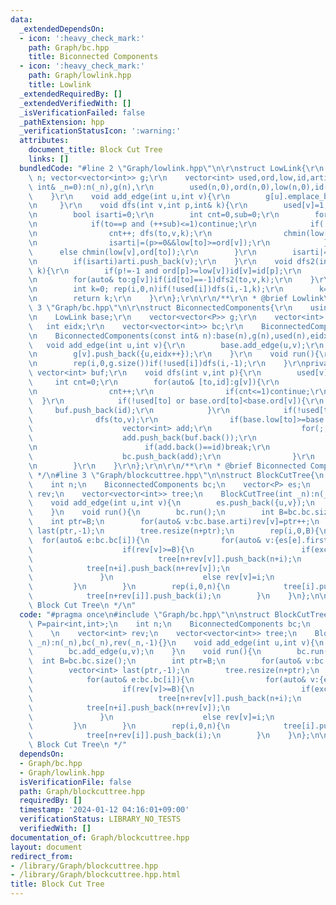 ```yaml
---
data:
  _extendedDependsOn:
  - icon: ':heavy_check_mark:'
    path: Graph/bc.hpp
    title: Biconnected Components
  - icon: ':heavy_check_mark:'
    path: Graph/lowlink.hpp
    title: Lowlink
  _extendedRequiredBy: []
  _extendedVerifiedWith: []
  _isVerificationFailed: false
  _pathExtension: hpp
  _verificationStatusIcon: ':warning:'
  attributes:
    document_title: Block Cut Tree
    links: []
  bundledCode: "#line 2 \"Graph/lowlink.hpp\"\n\r\nstruct LowLink{\r\n    const int\
    \ n; vector<vector<int>> g;\r\n    vector<int> used,ord,low,id,arti;\r\n    LowLink(const\
    \ int& _n=0):n(_n),g(n),\r\n        used(n,0),ord(n,0),low(n,0),id(n,-1){\r\n\
    \    }\r\n    void add_edge(int u,int v){\r\n        g[u].emplace_back(v); g[v].emplace_back(u);\r\
    \n     }\r\n    void dfs(int v,int p,int& k){\r\n        used[v]=1; low[v]=ord[v]=k++;\r\
    \n        bool isarti=0;\r\n        int cnt=0,sub=0;\r\n        for(auto& to:g[v]){\r\
    \n            if(to==p and (++sub)<=1)continue;\r\n            if(!used[to]){\r\
    \n                cnt++; dfs(to,v,k);\r\n                chmin(low[v],low[to]);\r\
    \n                isarti|=(p>=0&&low[to]>=ord[v]);\r\n            }\r\n      \
    \      else chmin(low[v],ord[to]);\r\n        }\r\n        isarti|=(p==-1&&cnt>1);\r\
    \n        if(isarti)arti.push_back(v);\r\n    }\r\n    void dfs2(int v,int p,int&\
    \ k){\r\n        if(p!=-1 and ord[p]>=low[v])id[v]=id[p];\r\n        else id[v]=k++;\r\
    \n        for(auto& to:g[v])if(id[to]==-1)dfs2(to,v,k);\r\n    }\r\n    int run(){\r\
    \n        int k=0; rep(i,0,n)if(!used[i])dfs(i,-1,k);\r\n        k=0; rep(i,0,n)if(id[i]==-1)dfs2(i,-1,k);\r\
    \n        return k;\r\n    }\r\n};\r\n\r\n/**\r\n * @brief Lowlink\r\n */\n#line\
    \ 3 \"Graph/bc.hpp\"\n\r\nstruct BiconnectedComponents{\r\n    using P=pair<int,int>;\r\
    \n    LowLink base;\r\n    vector<vector<P>> g;\r\n    vector<int> used;\r\n \
    \   int eidx;\r\n    vector<vector<int>> bc;\r\n    BiconnectedComponents(){}\r\
    \n    BiconnectedComponents(const int& n):base(n),g(n),used(n),eidx(0){}\r\n \
    \   void add_edge(int u,int v){\r\n        base.add_edge(u,v);\r\n        g[u].push_back({v,eidx});\r\
    \n        g[v].push_back({u,eidx++});\r\n    }\r\n    void run(){\r\n        base.run();\r\
    \n        rep(i,0,g.size())if(!used[i])dfs(i,-1);\r\n    }\r\nprivate:\r\n   \
    \ vector<int> buf;\r\n    void dfs(int v,int p){\r\n        used[v]=1;\r\n   \
    \     int cnt=0;\r\n        for(auto& [to,id]:g[v]){\r\n            if(to==p){\r\
    \n                cnt++;\r\n                if(cnt<=1)continue;\r\n          \
    \  }\r\n            if(!used[to] or base.ord[to]<base.ord[v]){\r\n           \
    \     buf.push_back(id);\r\n            }\r\n            if(!used[to]){\r\n  \
    \              dfs(to,v);\r\n                if(base.low[to]>=base.ord[v]){\r\n\
    \                    vector<int> add;\r\n                    for(;;){\r\n    \
    \                    add.push_back(buf.back());\r\n                        buf.pop_back();\r\
    \n                        if(add.back()==id)break;\r\n                    }\r\n\
    \                    bc.push_back(add);\r\n                }\r\n            }\r\
    \n        }\r\n    }\r\n};\r\n\r\n/**\r\n * @brief Biconnected Components\r\n\
    \ */\n#line 3 \"Graph/blockcuttree.hpp\"\n\nstruct BlockCutTree{\n    using P=pair<int,int>;\n\
    \    int n;\n    BiconnectedComponents bc;\n    vector<P> es;\n    \n    vector<int>\
    \ rev;\n    vector<vector<int>> tree;\n    BlockCutTree(int _n):n(_n),bc(_n),rev(_n,-1){}\n\
    \    void add_edge(int u,int v){\n        es.push_back({u,v});\n        bc.add_edge(u,v);\n\
    \    }\n    void run(){\n        bc.run();\n        int B=bc.bc.size();\n    \
    \    int ptr=B;\n        for(auto& v:bc.base.arti)rev[v]=ptr++;\n        vector<int>\
    \ last(ptr,-1);\n        tree.resize(n+ptr);\n        rep(i,0,B){\n          \
    \  for(auto& e:bc.bc[i]){\n                for(auto& v:{es[e].first,es[e].second}){\n\
    \                    if(rev[v]>=B){\n                        if(exchange(last[rev[v]],i)!=i){\n\
    \                            tree[n+rev[v]].push_back(n+i);\n                \
    \            tree[n+i].push_back(n+rev[v]);\n                        }\n     \
    \               }\n                    else rev[v]=i;\n                }\n   \
    \         }\n        }\n        rep(i,0,n){\n            tree[i].push_back(n+rev[i]);\n\
    \            tree[n+rev[i]].push_back(i);\n        }\n    }\n};\n\n/**\n * @brief\
    \ Block Cut Tree\n */\n"
  code: "#pragma once\n#include \"Graph/bc.hpp\"\n\nstruct BlockCutTree{\n    using\
    \ P=pair<int,int>;\n    int n;\n    BiconnectedComponents bc;\n    vector<P> es;\n\
    \    \n    vector<int> rev;\n    vector<vector<int>> tree;\n    BlockCutTree(int\
    \ _n):n(_n),bc(_n),rev(_n,-1){}\n    void add_edge(int u,int v){\n        es.push_back({u,v});\n\
    \        bc.add_edge(u,v);\n    }\n    void run(){\n        bc.run();\n      \
    \  int B=bc.bc.size();\n        int ptr=B;\n        for(auto& v:bc.base.arti)rev[v]=ptr++;\n\
    \        vector<int> last(ptr,-1);\n        tree.resize(n+ptr);\n        rep(i,0,B){\n\
    \            for(auto& e:bc.bc[i]){\n                for(auto& v:{es[e].first,es[e].second}){\n\
    \                    if(rev[v]>=B){\n                        if(exchange(last[rev[v]],i)!=i){\n\
    \                            tree[n+rev[v]].push_back(n+i);\n                \
    \            tree[n+i].push_back(n+rev[v]);\n                        }\n     \
    \               }\n                    else rev[v]=i;\n                }\n   \
    \         }\n        }\n        rep(i,0,n){\n            tree[i].push_back(n+rev[i]);\n\
    \            tree[n+rev[i]].push_back(i);\n        }\n    }\n};\n\n/**\n * @brief\
    \ Block Cut Tree\n */"
  dependsOn:
  - Graph/bc.hpp
  - Graph/lowlink.hpp
  isVerificationFile: false
  path: Graph/blockcuttree.hpp
  requiredBy: []
  timestamp: '2024-01-12 04:16:01+09:00'
  verificationStatus: LIBRARY_NO_TESTS
  verifiedWith: []
documentation_of: Graph/blockcuttree.hpp
layout: document
redirect_from:
- /library/Graph/blockcuttree.hpp
- /library/Graph/blockcuttree.hpp.html
title: Block Cut Tree
---
```


